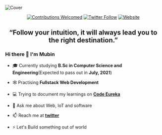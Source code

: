 ![Cover](https://github.com/kmhmubin/kmhmubin/blob/master/cover%20photo.png)

<p align="center">
<a href="#contributing"><img alt="Contributions Welcomed" src="https://img.shields.io/badge/contributions-welcomed-blueviolet?style=for-the-badge&labelColor=black&logo=github"></a>  <a href="https://twitter.com/kmhmubin"><img alt="Twitter Follow" src="https://img.shields.io/twitter/follow/kmhmubin?color=g&label=kmhmubin&logo=twitter&style=for-the-badge"></a> <a href="https://codeeureka.com"><img alt="Website" src="https://img.shields.io/website?style=for-the-badge&up_color=blue&up_message=CodeEureka&url=https%3A%2F%2Fwww.codeeureka.com&labelColor=black"></a>
</p>

<h2 align="center"> &ldquo;Follow your intuition, it will always lead you to the right destination.&rdquo; </h2>

### Hi there 👋 I'm Mubin

- 🎓 Currently studying <strong>B.Sc in Computer Science and Engineering</strong>(Expected to pass out in <strong>July, 2021</strong>)
  
- 🕸 Practising <strong>Fullstack Web Development</strong>
  
- 💻 Trying to document my learnings on <strong><a href="https://codeeureka.com">Code Eureka</a></strong>
  
- 💬 Ask me about Web, IoT and software
  
- 📫 Reach me at <strong>[twitter](https://twitter.com/kmhmubin)</strong>
  
- ⚡ Let's Build something out of world




<!--
**kmhmubin/kmhmubin** is a ✨ _special_ ✨ repository because its `README.md` (this file) appears on your GitHub profile.

Here are some ideas to get you started:

- 🔭 I’m currently working on ...
- 🌱 I’m currently learning ...
- 👯 I’m looking to collaborate on ...
- 🤔 I’m looking for help with ...
- 💬 Ask me about ...
- 📫 How to reach me: ...
- 😄 Pronouns: ...
- ⚡ Fun fact: ...
-->
